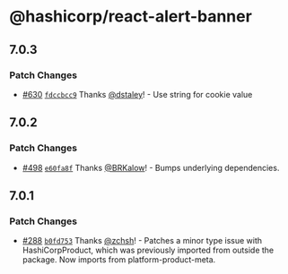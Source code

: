 # @hashicorp/react-alert-banner

## 7.0.3

### Patch Changes

- [#630](https://github.com/hashicorp/react-components/pull/630) [`fdccbcc9`](https://github.com/hashicorp/react-components/commit/fdccbcc99ed85aafbdc6af4442f482d6ce5820af) Thanks [@dstaley](https://github.com/dstaley)! - Use string for cookie value

## 7.0.2

### Patch Changes

- [#498](https://github.com/hashicorp/react-components/pull/498) [`e60fa8f`](https://github.com/hashicorp/react-components/commit/e60fa8f437a98f97f6c0ed396f194192cf5e376e) Thanks [@BRKalow](https://github.com/BRKalow)! - Bumps underlying dependencies.

## 7.0.1

### Patch Changes

- [#288](https://github.com/hashicorp/react-components/pull/288) [`b0fd753`](https://github.com/hashicorp/react-components/commit/b0fd753d7f9e5c4649424139712d4d2c5ec5ffd9) Thanks [@zchsh](https://github.com/zchsh)! - Patches a minor type issue with HashiCorpProduct, which was previously imported from outside the package. Now imports from platform-product-meta.
